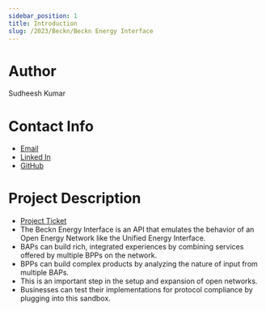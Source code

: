 ```yaml
---
sidebar_position: 1
title: Introduction
slug: /2023/Beckn/Beckn Energy Interface
---
```



# Author
Sudheesh Kumar

# Contact Info
- [Email](mailto:sudheeshapple123@gmail.com)
- [Linked In](https://www.linkedin.com/in/sudheesh-kumar-47a64321b/)
- [GitHub](https://github.com/Sudheesh2609)

# Project Description
- [Project Ticket](https://github.com/beckn/DENT-Protocol/issues/1)
- The Beckn Energy Interface is an API that emulates the behavior of an Open Energy Network like the Unified Energy Interface. 
- BAPs can build rich, integrated experiences by combining services offered by multiple BPPs on the network. 
- BPPs can build complex products by analyzing the nature of input from multiple BAPs. 
- This is an important step in the setup and expansion of open networks. 
- Businesses can test their implementations for protocol compliance by plugging into this sandbox.
